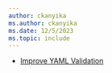 ```yaml
---
author: ckanyika
ms.author: ckanyika
ms.date: 12/5/2023
ms.topic: include
---
```


- [Improve YAML Validation](#improve-yaml-validation)